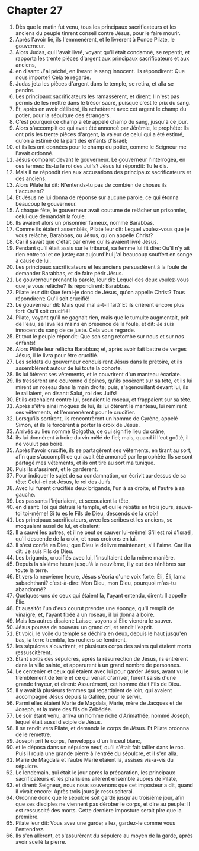# Chapter 27

1. Dès que le matin fut venu, tous les principaux sacrificateurs et les anciens du peuple tinrent conseil contre Jésus, pour le faire mourir.
2. Après l'avoir lié, ils l'emmenèrent, et le livrèrent à Ponce Pilate, le gouverneur.
3. Alors Judas, qui l'avait livré, voyant qu'il était condamné, se repentit, et rapporta les trente pièces d'argent aux principaux sacrificateurs et aux anciens,
4. en disant: J'ai péché, en livrant le sang innocent. Ils répondirent: Que nous importe? Cela te regarde.
5. Judas jeta les pièces d'argent dans le temple, se retira, et alla se pendre.
6. Les principaux sacrificateurs les ramassèrent, et dirent: Il n'est pas permis de les mettre dans le trésor sacré, puisque c'est le prix du sang.
7. Et, après en avoir délibéré, ils achetèrent avec cet argent le champ du potier, pour la sépulture des étrangers.
8. C'est pourquoi ce champ a été appelé champ du sang, jusqu'à ce jour.
9. Alors s'accomplit ce qui avait été annoncé par Jérémie, le prophète: Ils ont pris les trente pièces d'argent, la valeur de celui qui a été estimé, qu'on a estimé de la part des enfants d'Israël;
10. et ils les ont données pour le champ du potier, comme le Seigneur me l'avait ordonné.
11. Jésus comparut devant le gouverneur. Le gouverneur l'interrogea, en ces termes: Es-tu le roi des Juifs? Jésus lui répondit: Tu le dis.
12. Mais il ne répondit rien aux accusations des principaux sacrificateurs et des anciens.
13. Alors Pilate lui dit: N'entends-tu pas de combien de choses ils t'accusent?
14. Et Jésus ne lui donna de réponse sur aucune parole, ce qui étonna beaucoup le gouverneur.
15. À chaque fête, le gouverneur avait coutume de relâcher un prisonnier, celui que demandait la foule.
16. Ils avaient alors un prisonnier fameux, nommé Barabbas.
17. Comme ils étaient assemblés, Pilate leur dit: Lequel voulez-vous que je vous relâche, Barabbas, ou Jésus, qu'on appelle Christ?
18. Car il savait que c'était par envie qu'ils avaient livré Jésus.
19. Pendant qu'il était assis sur le tribunal, sa femme lui fit dire: Qu'il n'y ait rien entre toi et ce juste; car aujourd'hui j'ai beaucoup souffert en songe à cause de lui.
20. Les principaux sacrificateurs et les anciens persuadèrent à la foule de demander Barabbas, et de faire périr Jésus.
21. Le gouverneur prenant la parole, leur dit: Lequel des deux voulez-vous que je vous relâche? Ils répondirent: Barabbas.
22. Pilate leur dit: Que ferai-je donc de Jésus, qu'on appelle Christ? Tous répondirent: Qu'il soit crucifié!
23. Le gouverneur dit: Mais quel mal a-t-il fait? Et ils crièrent encore plus fort: Qu'il soit crucifié!
24. Pilate, voyant qu'il ne gagnait rien, mais que le tumulte augmentait, prit de l'eau, se lava les mains en présence de la foule, et dit: Je suis innocent du sang de ce juste. Cela vous regarde.
25. Et tout le peuple répondit: Que son sang retombe sur nous et sur nos enfants!
26. Alors Pilate leur relâcha Barabbas; et, après avoir fait battre de verges Jésus, il le livra pour être crucifié.
27. Les soldats du gouverneur conduisirent Jésus dans le prétoire, et ils assemblèrent autour de lui toute la cohorte.
28. Ils lui ôtèrent ses vêtements, et le couvrirent d'un manteau écarlate.
29. Ils tressèrent une couronne d'épines, qu'ils posèrent sur sa tête, et ils lui mirent un roseau dans la main droite; puis, s'agenouillant devant lui, ils le raillaient, en disant: Salut, roi des Juifs!
30. Et ils crachaient contre lui, prenaient le roseau, et frappaient sur sa tête.
31. Après s'être ainsi moqués de lui, ils lui ôtèrent le manteau, lui remirent ses vêtements, et l'emmenèrent pour le crucifier.
32. Lorsqu'ils sortirent, ils rencontrèrent un homme de Cyrène, appelé Simon, et ils le forcèrent à porter la croix de Jésus.
33. Arrivés au lieu nommé Golgotha, ce qui signifie lieu du crâne,
34. ils lui donnèrent à boire du vin mêlé de fiel; mais, quand il l'eut goûté, il ne voulut pas boire.
35. Après l'avoir crucifié, ils se partagèrent ses vêtements, en tirant au sort, afin que s'accomplît ce qui avait été annoncé par le prophète: Ils se sont partagé mes vêtements, et ils ont tiré au sort ma tunique.
36. Puis ils s'assirent, et le gardèrent.
37. Pour indiquer le sujet de sa condamnation, on écrivit au-dessus de sa tête: Celui-ci est Jésus, le roi des Juifs.
38. Avec lui furent crucifiés deux brigands, l'un à sa droite, et l'autre à sa gauche.
39. Les passants l'injuriaient, et secouaient la tête,
40. en disant: Toi qui détruis le temple, et qui le rebâtis en trois jours, sauve-toi toi-même! Si tu es le Fils de Dieu, descends de la croix!
41. Les principaux sacrificateurs, avec les scribes et les anciens, se moquaient aussi de lui, et disaient:
42. Il a sauvé les autres, et il ne peut se sauver lui-même! S'il est roi d'Israël, qu'il descende de la croix, et nous croirons en lui.
43. Il s'est confié en Dieu; que Dieu le délivre maintenant, s'il l'aime. Car il a dit: Je suis Fils de Dieu.
44. Les brigands, crucifiés avec lui, l'insultaient de la même manière.
45. Depuis la sixième heure jusqu'à la neuvième, il y eut des ténèbres sur toute la terre.
46. Et vers la neuvième heure, Jésus s'écria d'une voix forte: Éli, Éli, lama sabachthani? c'est-à-dire: Mon Dieu, mon Dieu, pourquoi m'as-tu abandonné?
47. Quelques-uns de ceux qui étaient là, l'ayant entendu, dirent: Il appelle Élie.
48. Et aussitôt l'un d'eux courut prendre une éponge, qu'il remplit de vinaigre, et, l'ayant fixée à un roseau, il lui donna à boire.
49. Mais les autres disaient: Laisse, voyons si Élie viendra le sauver.
50. Jésus poussa de nouveau un grand cri, et rendit l'esprit.
51. Et voici, le voile du temple se déchira en deux, depuis le haut jusqu'en bas, la terre trembla, les rochers se fendirent,
52. les sépulcres s'ouvrirent, et plusieurs corps des saints qui étaient morts ressuscitèrent.
53. Étant sortis des sépulcres, après la résurrection de Jésus, ils entrèrent dans la ville sainte, et apparurent à un grand nombre de personnes.
54. Le centenier et ceux qui étaient avec lui pour garder Jésus, ayant vu le tremblement de terre et ce qui venait d'arriver, furent saisis d'une grande frayeur, et dirent: Assurément, cet homme était Fils de Dieu.
55. Il y avait là plusieurs femmes qui regardaient de loin; qui avaient accompagné Jésus depuis la Galilée, pour le servir.
56. Parmi elles étaient Marie de Magdala, Marie, mère de Jacques et de Joseph, et la mère des fils de Zébédée.
57. Le soir étant venu, arriva un homme riche d'Arimathée, nommé Joseph, lequel était aussi disciple de Jésus.
58. Il se rendit vers Pilate, et demanda le corps de Jésus. Et Pilate ordonna de le remettre.
59. Joseph prit le corps, l'enveloppa d'un linceul blanc,
60. et le déposa dans un sépulcre neuf, qu'il s'était fait tailler dans le roc. Puis il roula une grande pierre à l'entrée du sépulcre, et il s'en alla.
61. Marie de Magdala et l'autre Marie étaient là, assises vis-à-vis du sépulcre.
62. Le lendemain, qui était le jour après la préparation, les principaux sacrificateurs et les pharisiens allèrent ensemble auprès de Pilate,
63. et dirent: Seigneur, nous nous souvenons que cet imposteur a dit, quand il vivait encore: Après trois jours je ressusciterai.
64. Ordonne donc que le sépulcre soit gardé jusqu'au troisième jour, afin que ses disciples ne viennent pas dérober le corps, et dire au peuple: Il est ressuscité des morts. Cette dernière imposture serait pire que la première.
65. Pilate leur dit: Vous avez une garde; allez, gardez-le comme vous l'entendrez.
66. Ils s'en allèrent, et s'assurèrent du sépulcre au moyen de la garde, après avoir scellé la pierre.

